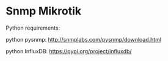 # Snmp Mikrotik

Python requirements:


python pysnmp:  http://snmplabs.com/pysnmp/download.html

python InfluxDB: https://pypi.org/project/influxdb/


